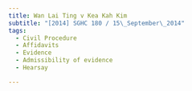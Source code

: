 ```yaml
---
title: Wan Lai Ting v Kea Kah Kim 
subtitle: "[2014] SGHC 180 / 15\_September\_2014"
tags:
  - Civil Procedure
  - Affidavits
  - Evidence
  - Admissibility of evidence
  - Hearsay

---
```


